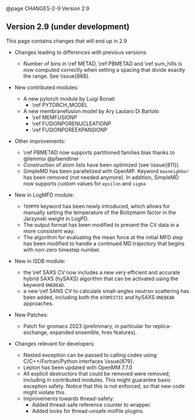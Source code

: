 @page CHANGES-2-9 Version 2.9
  
## Version 2.9 (under development)

This page contains changes that will end up in 2.9

- Changes leading to differences with previous versions:
  - Number of bins in \ref METAD, \ref PBMETAD and \ref sum_hills is now computed correctly
    when setting a spacing that divide exactly the range. See \issue{868}.

- New contributed modules:
  - A new pytorch module by Luigi Bonati
     - \ref PYTORCH_MODEL
  - A new membranefusion model by Ary Lautaro Di Bartolo
     - \ref MEMFUSIONP
     - \ref FUSIONPORENUCLEATIONP
     - \ref FUSIONPOREEXPANSIONP

- Other improvements:
  - \ref PBMETAD now supports partitioned families bias thanks to @lemmoi @pfaendtner
  - Construction of atom lists have been optimized (see \issue{811}).
  - SimpleMD has been parallelized with OpenMP. Keyword `maxneighbor` has been removed (not needed anymore).
    In addition, SimpleMD now supports custom values for `epsilon` and `sigma`

- New in LogMFD module:
  - `TEMPPD` keyword has been newly introduced, which allows for manually setting the temperature of the Boltzmann factor in the Jarzynski weight in LogPD.
  - The output format has been modified to present the CV data in a more consistent way.
  - The algorithm for evaluating the mean force at the initial MFD step has been modified to handle a continued MD trajectory that begins with non-zero timestep number.

- New in ISDB module:
  - the \ref SAXS CV now includes a new very efficient and accurate hybrid SAXS (hySAXS) algorithm that can be activated using the keyword `ONEBEAD`.
  - a new \ref SANS CV to calculate small-angles neutron scattering has been added, including both the `ATOMISTIC` and hySAXS `ONEBEAD` approaches.

- New Patches:
  - Patch for gromacs 2023 (preliminary, in particular for replica-exchange, expanded ensemble, hrex features). 

- Changes relevant for developers:
  - Nested exception can be passed to calling codes using C/C++/Fortran/Python interfaces \issue{879}.
  - Lepton has been updated with OpenMM 7.7.0
  - All explicit destructors that could be removed were removed, including in contributed modules. This might guarantee basic exception safety.
    Notice that this is not enforced, so that new code might violate this.
  - Improvements towards thread-safety:
    - Added thread-safe reference counter to wrapper.
    - Added locks for thread-unsafe molfile plugins.
  
